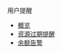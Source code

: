 <div class="sidebar_title"> 用户提醒</div>

* [概览](account/remind/overview)
* [资源过期提醒](account/remind/overduealarm)
* [余额告警](account/remind/shortbalancealarm)












    
   
   
    
        
